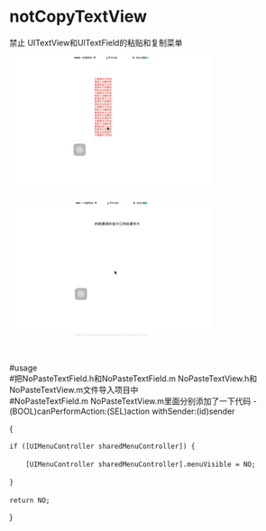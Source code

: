 # notCopyTextView
禁止 UITextView和UITextField的粘贴和复制菜单



![image](https://github.com/dongpeng66/notCopyTextView/blob/master/example1.gif)

![image](https://github.com/dongpeng66/notCopyTextView/blob/master/example2.gif)

</br>



#usage</br>
#把NoPasteTextField.h和NoPasteTextField.m  NoPasteTextView.h和NoPasteTextView.m文件导入项目中</br>
#NoPasteTextField.m  NoPasteTextView.m里面分别添加了一下代码
-(BOOL)canPerformAction:(SEL)action withSender:(id)sender

{
    
    if ([UIMenuController sharedMenuController]) {
        
        [UIMenuController sharedMenuController].menuVisible = NO;
        
    }
    
    return NO;
    
}

